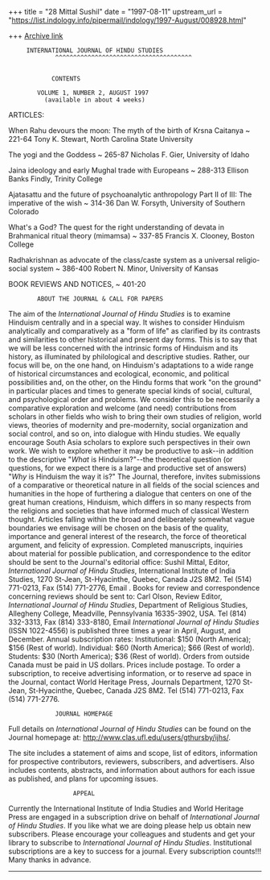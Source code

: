 +++
title = "28 Mittal Sushil"
date = "1997-08-11"
upstream_url = "https://list.indology.info/pipermail/indology/1997-August/008928.html"

+++
[Archive link](https://list.indology.info/pipermail/indology/1997-August/008928.html)



		 INTERNATIONAL JOURNAL OF HINDU STUDIES
                 ^^^^^^^^^^^^^^^^^^^^^^^^^^^^^^^^^^^^^^


				CONTENTS 

		    VOLUME 1, NUMBER 2, AUGUST 1997
		      (available in about 4 weeks)

ARTICLES:

When Rahu devours the moon: The myth of the birth of
Krsna Caitanya  ~ 221-64
Tony K. Stewart, North Carolina State University

The yogi and the Goddess  ~ 265-87
Nicholas F. Gier, University of Idaho

Jaina ideology and early Mughal trade with Europeans  ~ 288-313
Ellison Banks Findly, Trinity College

Ajatasattu and the future of psychoanalytic anthropology
Part II of III: The imperative of the wish  ~ 314-36
Dan W. Forsyth, University of Southern Colorado

What's a God? The quest for the right understanding of devata in
Brahmanical ritual theory (mimamsa)  ~ 337-85
Francis X. Clooney, Boston College

Radhakrishnan as advocate of the class/caste system as a universal
religio-social system  ~ 386-400
Robert N. Minor, University of Kansas

BOOK REVIEWS AND NOTICES, ~ 401-20


		    ABOUT THE JOURNAL & CALL FOR PAPERS

The aim of the _International Journal of Hindu Studies_ is to examine
Hinduism centrally and in a special way. It wishes to consider Hinduism
analytically and comparatively as a "form of life" as clarified by its
contrasts and similarities to other historical and present day forms. This
is to say that we will be less concerned with the intrinsic forms of
Hinduism and its history, as illuminated by philological and descriptive
studies.  Rather, our focus will be, on the one hand, on Hinduism's
adaptations to a wide range of historical circumstances and ecological,
economic, and political possibilities and, on the other, on the Hindu
forms that work "on the ground" in particular places and times to generate
special kinds of social, cultural, and psychological order and problems.
	We consider this to be necessarily a comparative exploration and
welcome (and need) contributions from scholars in other fields who wish to
bring their own studies of religion, world views, theories of modernity
and pre-modernity, social organization and social control, and so on, into
dialogue with Hindu studies. We equally encourage South Asia scholars to
explore such perspectives in their own work. 
	We wish to explore whether it may be productive to ask--in
addition to the descriptive "_What_ is Hinduism?"--the theoretical
question (or questions, for we expect there is a large and productive set
of answers) "_Why_ is Hinduism the way it is?" 
	The Journal, therefore, invites submissions of a comparative or
theoretical nature in all fields of the social sciences and humanities in
the hope of furthering a dialogue that centers on one of the great human
creations, Hinduism, which differs in so many respects from the religions
and societies that have informed much of classical Western thought.
	Articles falling within the broad and deliberately somewhat vague
boundaries we envisage will be chosen on the basis of the quality,
importance and general interest of the research, the force of theoretical
argument, and felicity of expression.
	Completed manuscripts, inquiries about material for possible
publication, and correspondence to the editor should be sent to the
Journal's editorial office: Sushil Mittal, Editor, _International Journal
of Hindu Studies_, International Institute of India Studies, 1270 St-Jean,
St-Hyacinthe, Quebec, Canada J2S 8M2. Tel (514) 771-0213, Fax (514)
771-2776, Email <mittals at magellan.umontreal.ca>.
	Books for review and correspondence concerning reviews should be
sent to: Carl Olson, Review Editor, _International Journal of Hindu
Studies_, Department of Religious Studies, Allegheny College, Meadville,
Pennsylvania 16335-3902, USA. Tel (814) 332-3313, Fax (814)  333-8180,
Email <colson at alleg.edu>
	_International Journal of Hindu Studies_ (ISSN 1022-4556) is
published three times a year in April, August, and December. Annual
subscription rates: Institutional: $150 (North America); $156 (Rest of
world). Individual: $60 (North America); $66 (Rest of world). Students: 
$30 (North America); $36 (Rest of world). Orders from outside Canada must
be paid in US dollars. Prices include postage.
	To order a subscription, to receive advertising information, or to
reserve ad space in the Journal, contact World Heritage Press, Journals
Department, 1270 St-Jean, St-Hyacinthe, Quebec, Canada J2S 8M2. Tel (514) 
771-0213, Fax (514) 771-2776. 


			     JOURNAL HOMEPAGE

Full details on _International Journal of Hindu Studies_ can be found on
the Journal homepage at: <http://www.clas.ufl.edu/users/gthursby/ijhs/>.

The site includes a statement of aims and scope, list of editors,
information for prospective contributors, reviewers, subscribers, and
advertisers.  Also includes contents, abstracts, and information about
authors for each issue as published, and plans for upcoming issues. 


			          APPEAL

Currently the International Institute of India Studies and World Heritage
Press are engaged in a subscription drive on behalf of _International
Journal of Hindu Studies_. If you like what we are doing please help us
obtain new subscribers. Please encourage your colleagues and students and
get your library to subscribe to _International Journal of Hindu Studies_.
Institutional subscriptions are a key to success for a journal.  Every
subscription counts!!! Many thanks in advance. 

--------------------------------------------------------------------------









